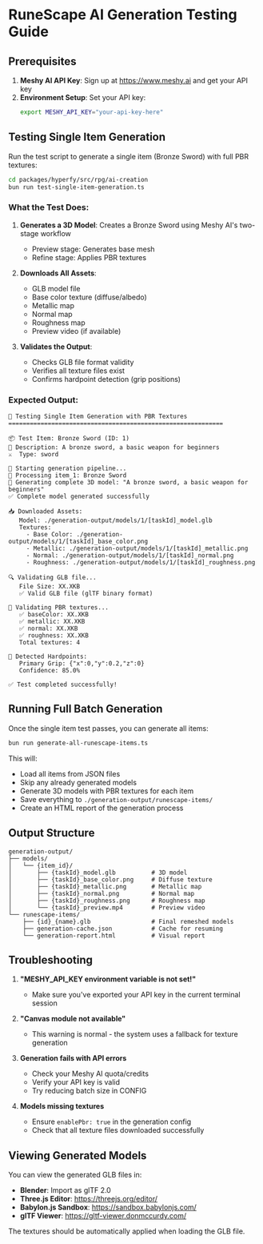 # RuneScape AI Generation Testing Guide

## Prerequisites

1. **Meshy AI API Key**: Sign up at https://www.meshy.ai and get your API key
2. **Environment Setup**: Set your API key:
   ```bash
   export MESHY_API_KEY="your-api-key-here"
   ```

## Testing Single Item Generation

Run the test script to generate a single item (Bronze Sword) with full PBR textures:

```bash
cd packages/hyperfy/src/rpg/ai-creation
bun run test-single-item-generation.ts
```

### What the Test Does:

1. **Generates a 3D Model**: Creates a Bronze Sword using Meshy AI's two-stage workflow
   - Preview stage: Generates base mesh
   - Refine stage: Applies PBR textures

2. **Downloads All Assets**:
   - GLB model file
   - Base color texture (diffuse/albedo)
   - Metallic map
   - Normal map  
   - Roughness map
   - Preview video (if available)

3. **Validates the Output**:
   - Checks GLB file format validity
   - Verifies all texture files exist
   - Confirms hardpoint detection (grip positions)

### Expected Output:

```
🧪 Testing Single Item Generation with PBR Textures
============================================================

📦 Test Item: Bronze Sword (ID: 1)
📝 Description: A bronze sword, a basic weapon for beginners
⚔️  Type: sword

🎨 Starting generation pipeline...
🔨 Processing item_1: Bronze Sword
🎯 Generating complete 3D model: "A bronze sword, a basic weapon for beginners"
✅ Complete model generated successfully

📥 Downloaded Assets:
   Model: ./generation-output/models/1/[taskId]_model.glb
   Textures:
     - Base Color: ./generation-output/models/1/[taskId]_base_color.png
     - Metallic: ./generation-output/models/1/[taskId]_metallic.png
     - Normal: ./generation-output/models/1/[taskId]_normal.png
     - Roughness: ./generation-output/models/1/[taskId]_roughness.png

🔍 Validating GLB file...
   File Size: XX.XKB
   ✅ Valid GLB file (glTF binary format)

🎨 Validating PBR textures...
   ✅ baseColor: XX.XKB
   ✅ metallic: XX.XKB
   ✅ normal: XX.XKB
   ✅ roughness: XX.XKB
   Total textures: 4

🎯 Detected Hardpoints:
   Primary Grip: {"x":0,"y":0.2,"z":0}
   Confidence: 85.0%

✅ Test completed successfully!
```

## Running Full Batch Generation

Once the single item test passes, you can generate all items:

```bash
bun run generate-all-runescape-items.ts
```

This will:
- Load all items from JSON files
- Skip any already generated models
- Generate 3D models with PBR textures for each item
- Save everything to `./generation-output/runescape-items/`
- Create an HTML report of the generation process

## Output Structure

```
generation-output/
├── models/
│   └── {item_id}/
│       ├── {taskId}_model.glb          # 3D model
│       ├── {taskId}_base_color.png     # Diffuse texture
│       ├── {taskId}_metallic.png       # Metallic map
│       ├── {taskId}_normal.png         # Normal map
│       ├── {taskId}_roughness.png      # Roughness map
│       └── {taskId}_preview.mp4        # Preview video
└── runescape-items/
    ├── {id}_{name}.glb                 # Final remeshed models
    ├── generation-cache.json           # Cache for resuming
    └── generation-report.html          # Visual report
```

## Troubleshooting

1. **"MESHY_API_KEY environment variable is not set!"**
   - Make sure you've exported your API key in the current terminal session

2. **"Canvas module not available"**  
   - This warning is normal - the system uses a fallback for texture generation

3. **Generation fails with API errors**
   - Check your Meshy AI quota/credits
   - Verify your API key is valid
   - Try reducing batch size in CONFIG

4. **Models missing textures**
   - Ensure `enablePbr: true` in the generation config
   - Check that all texture files downloaded successfully

## Viewing Generated Models

You can view the generated GLB files in:
- **Blender**: Import as glTF 2.0
- **Three.js Editor**: https://threejs.org/editor/
- **Babylon.js Sandbox**: https://sandbox.babylonjs.com/
- **glTF Viewer**: https://gltf-viewer.donmccurdy.com/

The textures should be automatically applied when loading the GLB file. 